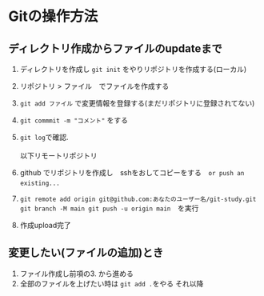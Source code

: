 # Gitの操作方法

## ディレクトリ作成からファイルのupdateまで
1. ディレクトリを作成し `git init` をやりリポジトリを作成する(ローカル)
2. リポジトリ > ファイル　でファイルを作成する
3. `git add ファイル` で変更情報を登録する(まだリポジトリに登録されてない)　
4. `git commmit -m "コメント"` をする
5. `git log`で確認.<br><br>  以下リモートリポジトリ  
 
7. github でリポジトリを作成し　sshをおしてコピーをする　`or push an existing...`　
8. `git remote add origin git@github.com:あなたのユーザー名/git-study.git
git branch -M main
git push -u origin main`　を実行
8. 作成upload完了

## 変更したい(ファイルの追加)とき
1. ファイル作成し前項の3. から進める　　
2. 全部のファイルを上げたい時は `git add .`をやる  それ以降　
